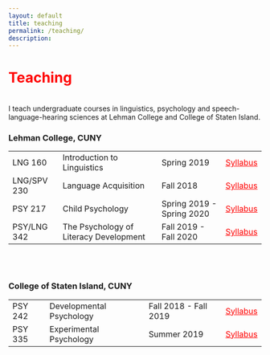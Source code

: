 ```yaml
---
layout: default
title: teaching
permalink: /teaching/
description:
---
```

<h1 style="color: red">Teaching</h1>
 <p><br />
I teach undergraduate courses in linguistics, psychology and speech-language-hearing sciences at Lehman College and College of Staten Island.

<br>
<h3 >Lehman College, CUNY</h3>
<table style="width:100%">
<p></p>
  <tr>
    <td>LNG 160</td>
    <td>Introduction to Linguistics</td>
    <td>Spring 2019</td>
    <td><a href = "https://xiaomeng-ma.github.io/LNG 160 Syllabus_Intro_to_Linguistics.pdf" target="_blank" style="color: red">Syllabus</a></td>
  </tr>
  <tr>
    <td>LNG/SPV 230</td>
    <td>Language Acquisition</td>
    <td>Fall 2018</td>
    <td><a href = "https://xiaomeng-ma.github.io/LNG 230 Syllabus_Language_Acquisition.pdf" target="_blank" style="color: red">Syllabus</a></td>
  </tr>
  <tr>
    <td>PSY 217</td>
    <td>Child Psychology</td>
    <td>Spring 2019 - Spring 2020</td>
    <td><a href = "https://xiaomeng-ma.github.io/PSY_217_Fall_2019_Lehman .pdf" target="_blank" style="color: red">Syllabus</a></td>
  </tr>
  <tr>
    <td>PSY/LNG 342</td>
    <td>The Psychology of Literacy Development</td>
    <td>Fall 2019 - Fall 2020</td>
    <td><a href = "https://xiaomeng-ma.github.io/LNG:PSY_342_Fall_2019_Lehman.pdf" target="_blank" style="color: red">Syllabus</a></td>
  </tr>
</table>
<p></p>
<p><br />
<br>
<h3>College of Staten Island, CUNY</h3>

<table style="width:100%">
<p></p>
  <tr>
    <td>PSY 242</td>
    <td>Developmental Psychology</td>
    <td>Fall 2018 -  Fall 2019</td>
    <td><a href = "https://xiaomeng-ma.github.io/PSY_242_Fall_2019_CSI.pdf" target="_blank" style="color: red">Syllabus</a></td>
  </tr>
  <tr>
    <td>PSY 335</td>
    <td>Experimental Psychology</td>
    <td>Summer 2019</td>
    <td><a href = "https://xiaomeng-ma.github.io/PSY__335_CSI.pdf" target="_blank" style="color: red">Syllabus</a></td>
  </tr>

</table>
<br/>
